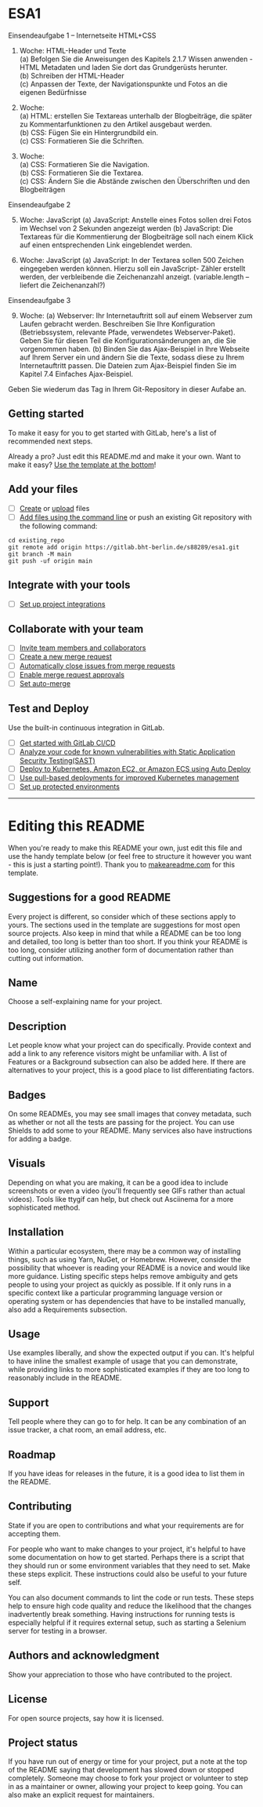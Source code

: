 # ESA1

Einsendeaufgabe 1 – Internetseite HTML+CSS

1. Woche: HTML-Header und Texte  
    (a) Befolgen Sie die Anweisungen des Kapitels 2.1.7 Wissen anwenden - HTML Metadaten und laden Sie dort das Grundgerüsts herunter.  
    (b) Schreiben der HTML-Header  
    (c) Anpassen der Texte, der Navigationspunkte und Fotos an die eigenen Bedürfnisse
    
2. Woche:  
    (a) HTML: erstellen Sie Textareas unterhalb der Blogbeiträge, die später zu Kommentarfunktionen zu den Artikel ausgebaut werden.  
    (b) CSS: Fügen Sie ein Hintergrundbild ein.  
    (c) CSS: Formatieren Sie die Schriften.
    
3. Woche:  
    (a) CSS: Formatieren Sie die Navigation.  
    (b) CSS: Formatieren Sie die Textarea.  
    (c) CSS: Ändern Sie die Abstände zwischen den Überschriften und den Blogbeiträgen

Einsendeaufgabe 2

5. Woche: JavaScript
    (a) JavaScript: Anstelle eines Fotos sollen drei Fotos im Wechsel von 2 Sekunden angezeigt werden (b) JavaScript: Die Textareas für die Kommentierung der Blogbeiträge soll nach einem Klick auf einen entsprechenden Link eingeblendet werden.

6. Woche: JavaScript
    (a) JavaScript: In der Textarea sollen 500 Zeichen eingegeben werden können. Hierzu soll ein JavaScript- Zähler erstellt werden, der verbleibende die Zeichenanzahl anzeigt.
    (variable.length – liefert die Zeichenanzahl?)

Einsendeaufgabe 3

9. Woche:
    (a) Webserver: Ihr Internetauftritt soll auf einem Webserver zum Laufen gebracht werden. Beschreiben Sie Ihre Konfiguration (Betriebssystem, relevante Pfade, verwendetes Webserver-Paket). Geben Sie für diesen Teil die Konfigurationsänderungen an, die Sie vorgenommen haben.
    (b) Binden Sie das Ajax-Beispiel in Ihre Webseite auf Ihrem Server ein und ändern Sie die Texte, sodass diese zu Ihrem Internetauftritt passen. Die Dateien zum Ajax-Beispiel finden Sie im Kapitel 7.4 Einfaches Ajax-Beispiel.

Geben Sie wiederum das Tag in Ihrem Git-Repository in dieser Aufabe an.


## Getting started

To make it easy for you to get started with GitLab, here's a list of recommended next steps.

Already a pro? Just edit this README.md and make it your own. Want to make it easy? [Use the template at the bottom](#editing-this-readme)!

## Add your files

- [ ] [Create](https://docs.gitlab.com/ee/user/project/repository/web_editor.html#create-a-file) or [upload](https://docs.gitlab.com/ee/user/project/repository/web_editor.html#upload-a-file) files
- [ ] [Add files using the command line](https://docs.gitlab.com/ee/gitlab-basics/add-file.html#add-a-file-using-the-command-line) or push an existing Git repository with the following command:

```
cd existing_repo
git remote add origin https://gitlab.bht-berlin.de/s88289/esa1.git
git branch -M main
git push -uf origin main
```

## Integrate with your tools

- [ ] [Set up project integrations](https://gitlab.bht-berlin.de/s88289/esa1/-/settings/integrations)

## Collaborate with your team

- [ ] [Invite team members and collaborators](https://docs.gitlab.com/ee/user/project/members/)
- [ ] [Create a new merge request](https://docs.gitlab.com/ee/user/project/merge_requests/creating_merge_requests.html)
- [ ] [Automatically close issues from merge requests](https://docs.gitlab.com/ee/user/project/issues/managing_issues.html#closing-issues-automatically)
- [ ] [Enable merge request approvals](https://docs.gitlab.com/ee/user/project/merge_requests/approvals/)
- [ ] [Set auto-merge](https://docs.gitlab.com/ee/user/project/merge_requests/merge_when_pipeline_succeeds.html)

## Test and Deploy

Use the built-in continuous integration in GitLab.

- [ ] [Get started with GitLab CI/CD](https://docs.gitlab.com/ee/ci/quick_start/index.html)
- [ ] [Analyze your code for known vulnerabilities with Static Application Security Testing(SAST)](https://docs.gitlab.com/ee/user/application_security/sast/)
- [ ] [Deploy to Kubernetes, Amazon EC2, or Amazon ECS using Auto Deploy](https://docs.gitlab.com/ee/topics/autodevops/requirements.html)
- [ ] [Use pull-based deployments for improved Kubernetes management](https://docs.gitlab.com/ee/user/clusters/agent/)
- [ ] [Set up protected environments](https://docs.gitlab.com/ee/ci/environments/protected_environments.html)

***

# Editing this README

When you're ready to make this README your own, just edit this file and use the handy template below (or feel free to structure it however you want - this is just a starting point!). Thank you to [makeareadme.com](https://www.makeareadme.com/) for this template.

## Suggestions for a good README
Every project is different, so consider which of these sections apply to yours. The sections used in the template are suggestions for most open source projects. Also keep in mind that while a README can be too long and detailed, too long is better than too short. If you think your README is too long, consider utilizing another form of documentation rather than cutting out information.

## Name
Choose a self-explaining name for your project.

## Description
Let people know what your project can do specifically. Provide context and add a link to any reference visitors might be unfamiliar with. A list of Features or a Background subsection can also be added here. If there are alternatives to your project, this is a good place to list differentiating factors.

## Badges
On some READMEs, you may see small images that convey metadata, such as whether or not all the tests are passing for the project. You can use Shields to add some to your README. Many services also have instructions for adding a badge.

## Visuals
Depending on what you are making, it can be a good idea to include screenshots or even a video (you'll frequently see GIFs rather than actual videos). Tools like ttygif can help, but check out Asciinema for a more sophisticated method.

## Installation
Within a particular ecosystem, there may be a common way of installing things, such as using Yarn, NuGet, or Homebrew. However, consider the possibility that whoever is reading your README is a novice and would like more guidance. Listing specific steps helps remove ambiguity and gets people to using your project as quickly as possible. If it only runs in a specific context like a particular programming language version or operating system or has dependencies that have to be installed manually, also add a Requirements subsection.

## Usage
Use examples liberally, and show the expected output if you can. It's helpful to have inline the smallest example of usage that you can demonstrate, while providing links to more sophisticated examples if they are too long to reasonably include in the README.

## Support
Tell people where they can go to for help. It can be any combination of an issue tracker, a chat room, an email address, etc.

## Roadmap
If you have ideas for releases in the future, it is a good idea to list them in the README.

## Contributing
State if you are open to contributions and what your requirements are for accepting them.

For people who want to make changes to your project, it's helpful to have some documentation on how to get started. Perhaps there is a script that they should run or some environment variables that they need to set. Make these steps explicit. These instructions could also be useful to your future self.

You can also document commands to lint the code or run tests. These steps help to ensure high code quality and reduce the likelihood that the changes inadvertently break something. Having instructions for running tests is especially helpful if it requires external setup, such as starting a Selenium server for testing in a browser.

## Authors and acknowledgment
Show your appreciation to those who have contributed to the project.

## License
For open source projects, say how it is licensed.

## Project status
If you have run out of energy or time for your project, put a note at the top of the README saying that development has slowed down or stopped completely. Someone may choose to fork your project or volunteer to step in as a maintainer or owner, allowing your project to keep going. You can also make an explicit request for maintainers.

